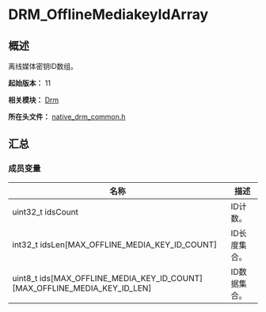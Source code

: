 # DRM_OfflineMediakeyIdArray

## 概述

离线媒体密钥ID数组。

**起始版本：** 11

**相关模块：** [Drm](capi-drm.md)

**所在头文件：** [native_drm_common.h](capi-native-drm-common-h.md)

## 汇总

### 成员变量

| 名称 | 描述 |
| -- | -- |
| uint32_t idsCount | ID计数。 |
| int32_t idsLen[MAX_OFFLINE_MEDIA_KEY_ID_COUNT] | ID长度集合。 |
| uint8_t ids[MAX_OFFLINE_MEDIA_KEY_ID_COUNT][MAX_OFFLINE_MEDIA_KEY_ID_LEN] | ID数据集合。 |


